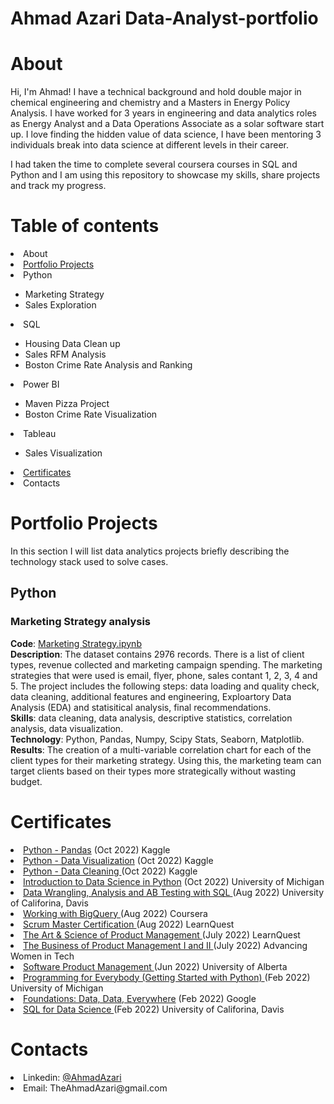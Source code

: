# Ahmad Azari Data-Analyst-portfolio

# About

Hi, I'm Ahmad! I have a technical background and hold double major in chemical engineering and chemistry and a Masters in Energy Policy Analysis. I have worked for 3 years in engineering and data analytics roles as Energy Analyst and a Data Operations Associate as a solar software start up. I love finding the hidden value of data science, I have been mentoring 3 individuals break into data science at different levels in their career.

I had taken the time to complete several coursera courses in SQL and Python and I am using this repository to showcase my skills, share projects and track my progress. 


# Table of contents

<li>About</li>
<li> <a href="https://github.com/AhmadAzari/Data-Analyst-portfolio/edit/main/README.md#portfolio-projects">Portfolio Projects</a></li>
 <li>Python</li>
 <ul>
      <li>Marketing Strategy</li>
      <li>Sales Exploration</li>
    </ul>
 <li>SQL</li>
 <ul>
      <li>Housing Data Clean up</li>
      <li>Sales RFM Analysis</li>
      <li>Boston Crime Rate Analysis and Ranking</li>
    </ul>
 <li>Power BI</li>
  <ul>
      <li>Maven Pizza Project</li>
      <li>Boston Crime Rate Visualization</li>
    </ul>
 <li>Tableau</li>
  <ul>
      <li>Sales Visualization</li>
    </ul>
 
<li> <a href="https://github.com/AhmadAzari/Data-Analyst-portfolio/edit/main/README.md#certificates">Certificates</a></li>
<li>Contacts</li>

# Portfolio Projects 

In this section I will list data analytics projects briefly describing the technology stack used to solve cases.

<h2>Python</h2> 

<h3> Marketing Strategy analysis </h3> 
<b>Code</b>:   <a href="https://github.com/AhmadAzari/Data-Analyst-portfolio/blob/main/Python%20Projects/Marketing%20Project/Marketing%20Strategy.ipynb">Marketing Strategy.ipynb</a>  </br>
<b>Description</b>: The dataset contains 2976 records. There is a list of client types, revenue collected and marketing campaign spending. The marketing strategies that were used is email, flyer, phone, sales contant 1, 2, 3, 4 and 5. The project includes the following steps: data loading and quality check, data cleaning, additional features and engineering, Exploartory Data Analysis (EDA) and statisitical analysis, final recommendations. </br>
<b>Skills</b>: data cleaning, data analysis, descriptive statistics, correlation analysis, data visualization. </br>
<b>Technology</b>: Python, Pandas, Numpy, Scipy Stats, Seaborn, Matplotlib. </br>
<b>Results</b>: The creation of a multi-variable correlation chart for each of the client types for their marketing strategy. Using this, the marketing team can target clients based on their types more strategically without wasting budget. 



# Certificates
<li> <a href="https://www.kaggle.com/learn/certification/ahmadazari/pandas">Python - Pandas</a> (Oct 2022) Kaggle</li>
<li> <a href="https://www.kaggle.com/learn/certification/ahmadazari/data-visualization">Python - Data Visualization</a> (Oct 2022) Kaggle</li>
<li> <a href="https://www.kaggle.com/learn/certification/ahmadazari/data-cleaning">Python - Data Cleaning </a> (Oct 2022) Kaggle</li>
<li> <a href="https://www.coursera.org/account/accomplishments/certificate/EQQDTYNPCDBV">Introduction to Data Science in Python</a> (Oct 2022) University of Michigan</li>
<li> <a href="https://www.coursera.org/account/accomplishments/certificate/RYFFLH4TMZKJ">Data Wrangling, Analysis and AB Testing with SQL </a> (Aug 2022) University of Califorina, Davis </li>
<li> <a href="https://www.coursera.org/account/accomplishments/certificate/5V6EZVEMG9HN">Working with BigQuery </a> (Aug 2022) Coursera</li>
<li> <a href="https://www.coursera.org/account/accomplishments/specialization/7PEH4BQLM3YU">Scrum Master Certification </a> (Aug 2022) LearnQuest</li>
<li> <a href="https://www.coursera.org/account/accomplishments/records/4BH4VP4XH8KY">The Art & Science of Product Management </a> (July 2022) LearnQuest</li>
<li> <a href="https://www.coursera.org/account/accomplishments/records/8WQYWTBR6FXQ"> The Business of Product Management I and II </a> (July 2022) Advancing Women in Tech</li>
<li> <a href="https://www.coursera.org/account/accomplishments/specialization/ZJKFGXEP5ZLD">Software Product Management </a> (Jun 2022) University of Alberta</li>
<li> <a href="https://www.coursera.org/account/accomplishments/certificate/LYNBEZPXU2UX">Programming for Everybody (Getting Started with
Python) </a> (Feb 2022) University of Michigan</li>
<li> <a href="https://www.coursera.org/account/accomplishments/verify/KQFJS4C3EQMQ"> Foundations: Data, Data, Everywhere</a> (Feb 2022) Google </li>
<li> <a href="https://www.coursera.org/account/accomplishments/verify/RT6BUSCMDHKG">SQL for Data Science </a> (Feb 2022) University of Califorina, Davis</li>


# Contacts
<li> Linkedin:  <a href="https://www.linkedin.com/in/ahmadazari/"> @AhmadAzari </a> </li>
<li> Email: TheAhmadAzari@gmail.com </li>
